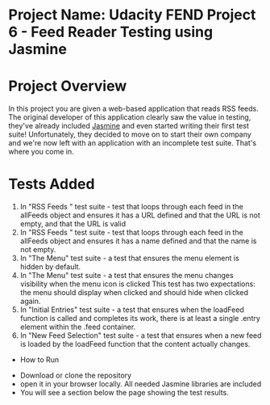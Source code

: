 # Project Name: Udacity FEND Project 6 - Feed Reader Testing using Jasmine

# Project Overview

In this project you are given a web-based application that reads RSS feeds. The original developer of this application clearly saw the value in testing, they've already included [Jasmine](http://jasmine.github.io/) and even started writing their first test suite! Unfortunately, they decided to move on to start their own company and we're now left with an application with an incomplete test suite. That's where you come in.


# Tests Added

1. In "RSS Feeds " test suite -  test that loops through each feed in the allFeeds object and ensures it has a URL defined and that the URL is not empty, and that the URL is valid
2. In "RSS Feeds " test suite -  test that loops through each feed in the allFeeds object and ensures it has a name defined and that the name is not empty.
3. In "The Menu" test suite - a test that ensures the menu element is hidden by default.
4. In "The Menu" test suite - a test that ensures the menu changes visibility when the menu icon is clicked This test has two expectations: the menu should display when clicked and should hide when clicked again.
5. In "Initial Entries" test suite - a test that ensures when the loadFeed function is called and completes its work, there is at least a single .entry element within the .feed container.
6. In "New Feed Selection" test suite - a test that ensures when a new feed is loaded by the loadFeed function that the content actually changes.

* How to Run

- Download or clone the repository
- open it in your browser locally. All needed Jasmine libraries are included
- You will see a section below the page showing the test results.


